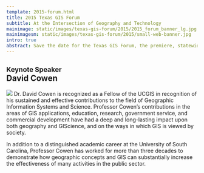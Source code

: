 ```yaml
---
template: 2015-forum.html
title: 2015 Texas GIS Forum
subtitle: At the Intersection of Geography and Technology
mainimage: static/images/texas-gis-forum/2015/2015_forum_banner_lg.jpg
mainimagesm: static/images/texas-gis-forum/2015/small-web-banner.jpg
intro: true
abstract: Save the date for the Texas GIS Forum, the premiere, statewide conference dedicated to spatial technology advancements in the government and private sectors.
---
```


<h2><small>Keynote Speaker</small> <br>David Cowen</h2>

<img class="pull-right img-circle" src="{{ m.link('static/images/texas-gis-forum/2015/david_cowen.jpg')}}"> Dr. David Cowen is recognized as a Fellow of the UCGIS in recognition of his sustained and effective contributions to the field of Geographic Information Systems and Science. Professor Cowen’s contributions in the areas of GIS applications, education, research, government service, and commercial development have had a deep and long-lasting impact upon both geography and GIScience, and on the ways in which GIS is viewed by society. 

In addition to a distinguished academic career at the University of South Carolina, Professor Cowen has worked for more than three decades to demonstrate how geographic concepts and GIS can substantially increase the effectiveness of many activities in the public sector.

